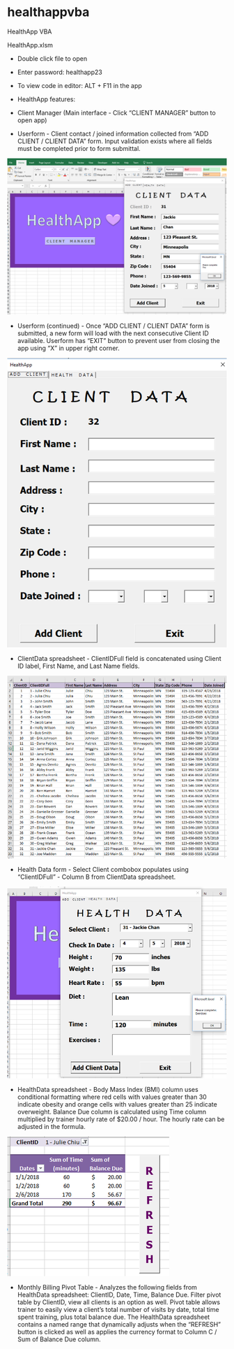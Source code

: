 # healthappvba
HealthApp VBA

HealthApp.xlsm

-	Double click file to open 
-	Enter password: healthapp23
-	To view code in editor: ALT + F11 in the app

-	HealthApp features:
-	Client Manager (Main interface - Click “CLIENT MANAGER” button to open app)
-	Userform - Client contact / joined information collected from “ADD CLIENT / CLIENT DATA” form. Input validation exists where all fields must be completed prior to form submittal. 

![ClientData Userform](https://github.com/jhchiu1/healthappvba/blob/master/ClientData.png)

-	Userform (continued) - Once “ADD CLIENT / CLIENT DATA” form is submitted, a new form will load with the next consecutive Client ID available. Userform has “EXIT” button to prevent user from closing the app using “X” in upper right corner.

![ClientData Form Refreshed](https://github.com/jhchiu1/healthappvba/blob/master/ClientData2.png)

-	ClientData spreadsheet - ClientIDFull field is concatenated using Client ID label, First Name, and Last Name fields.

![ClientData Spreadsheet](https://github.com/jhchiu1/healthappvba/blob/master/ClientDataSpreadsheet.png)

-	Health Data form - Select Client combobox populates using “ClientIDFull” - Column B from ClientData spreadsheet. 

![Health Data Userform](https://github.com/jhchiu1/healthappvba/blob/master/HealthData.png)

-	HealthData spreadsheet - Body Mass Index (BMI) column uses conditional formatting where red cells with values greater than 30 indicate obesity and orange cells with values greater than 25 indicate overweight. Balance Due column is calculated using Time column multiplied by trainer hourly rate of $20.00 / hour. The hourly rate can be adjusted in the formula.

![Pivot Table](https://github.com/jhchiu1/healthappvba/blob/master/Pivot.png)

-	Monthly Billing Pivot Table - Analyzes the following fields from HealthData spreadsheet: ClientID, Date, Time, Balance Due. Filter pivot table by ClientID, view all clients is an option as well. Pivot table allows trainer to easily view a client’s total number of visits by date, total time spent training, plus total balance due. The HealthData spreadsheet contains a named range that dynamically adjusts when the “REFRESH” button is clicked as well as applies the currency format  to Column C / Sum of Balance Due column. 
